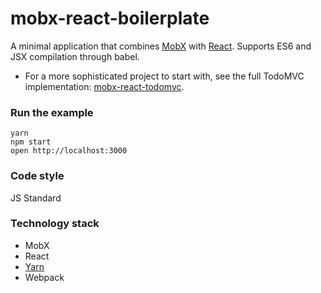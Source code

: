 mobx-react-boilerplate
=====================

A minimal application that combines [MobX](https://mobxjs.github.io/mobx) with [React](https://facebook.github.io/react).
Supports ES6 and JSX compilation through babel.

* For a more sophisticated project to start with, see the full TodoMVC implementation: [mobx-react-todomvc](https://github.com/mobxjs/mobx-react-todomvc).

### Run the example

```
yarn
npm start
open http://localhost:3000
```
### Code style

JS Standard

### Technology stack

* MobX
* React
* [Yarn](https://code.facebook.com/posts/1840075619545360)
* Webpack
